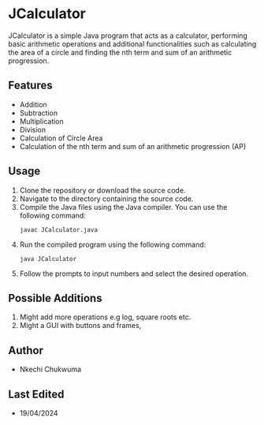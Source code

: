 # JCalculator

JCalculator is a simple Java program that acts as a calculator, performing basic arithmetic operations and additional functionalities such as calculating the area of a circle and finding the nth term and sum of an arithmetic progression.

## Features

- Addition
- Subtraction
- Multiplication
- Division
- Calculation of Circle Area
- Calculation of the nth term and sum of an arithmetic progression (AP)

## Usage

1. Clone the repository or download the source code.
2. Navigate to the directory containing the source code.
3. Compile the Java files using the Java compiler. You can use the following command:
    ```
    javac JCalculator.java
    ```
4. Run the compiled program using the following command:
    ```
    java JCalculator
    ```
5. Follow the prompts to input numbers and select the desired operation.

## Possible Additions
1. Might add more operations e.g log, square roots etc.
2. Might a GUI with buttons and frames,

## Author

- Nkechi Chukwuma

## Last Edited

- 19/04/2024
